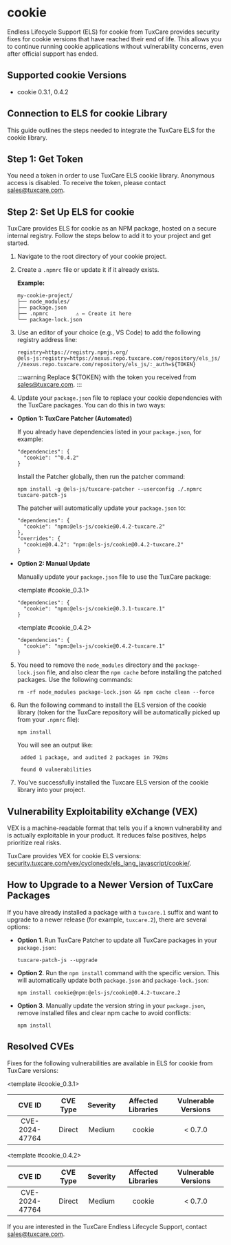 # cookie

Endless Lifecycle Support (ELS) for cookie from TuxCare provides security fixes for cookie versions that have reached their end of life. This allows you to continue running cookie applications without vulnerability concerns, even after official support has ended.

## Supported cookie Versions

* cookie 0.3.1, 0.4.2

## Connection to ELS for cookie Library

This guide outlines the steps needed to integrate the TuxCare ELS for the cookie library.

## Step 1: Get Token

You need a token in order to use TuxCare ELS cookie library. Anonymous access is disabled. To receive the token, please contact [sales@tuxcare.com](mailto:sales@tuxcare.com).

## Step 2: Set Up ELS for cookie

TuxCare provides ELS for cookie as an NPM package, hosted on a secure internal registry. Follow the steps below to add it to your project and get started.

1. Navigate to the root directory of your cookie project.
2. Create a `.npmrc` file or update it if it already exists.

   **Example:**

   ```text
   my-cookie-project/
   ├── node_modules/
   ├── package.json
   ├── .npmrc         ⚠️ ← Create it here
   └── package-lock.json
   ```

3. Use an editor of your choice (e.g., VS Code) to add the following registry address line:

   <CodeWithCopy>

   ```text
   registry=https://registry.npmjs.org/
   @els-js:registry=https://nexus.repo.tuxcare.com/repository/els_js/
   //nexus.repo.tuxcare.com/repository/els_js/:_auth=${TOKEN}
   ```

   </CodeWithCopy>

   :::warning
   Replace ${TOKEN} with the token you received from [sales@tuxcare.com](mailto:sales@tuxcare.com).
   :::

4. Update your `package.json` file to replace your cookie dependencies with the TuxCare packages. You can do this in two ways:

  * **Option 1: TuxCare Patcher (Automated)**

    If you already have dependencies listed in your `package.json`, for example:

    ```text
    "dependencies": {
      "cookie": "^0.4.2"
    }
    ```

    Install the Patcher globally, then run the patcher command:

    <CodeWithCopy>

    ```text
    npm install -g @els-js/tuxcare-patcher --userconfig ./.npmrc
    tuxcare-patch-js
    ```

    </CodeWithCopy>

    The patcher will automatically update your `package.json` to:

    ```text
    "dependencies": {
      "cookie": "npm:@els-js/cookie@0.4.2-tuxcare.2"
    },
    "overrides": {
      "cookie@0.4.2": "npm:@els-js/cookie@0.4.2-tuxcare.2"
    }
    ```
    
  * **Option 2: Manual Update**

     Manually update your `package.json` file to use the TuxCare package:

    <TableTabs label="Choose cookie version: " >

     <template #cookie_0.3.1>

     <CodeWithCopy>

     ```text
     "dependencies": {
       "cookie": "npm:@els-js/cookie@0.3.1-tuxcare.1"
     }
     ```

     </CodeWithCopy>

     </template>

     <template #cookie_0.4.2>

     <CodeWithCopy>

     ```text
     "dependencies": {
       "cookie": "npm:@els-js/cookie@0.4.2-tuxcare.1"
     }
     ```

     </CodeWithCopy>

     </template>

    </TableTabs>

5. You need to remove the `node_modules` directory and the `package-lock.json` file, and also clear the `npm cache` before installing the patched packages. Use the following commands:
   
   <CodeWithCopy>

   ```text
   rm -rf node_modules package-lock.json && npm cache clean --force
   ```

   </CodeWithCopy>

6. Run the following command to install the ELS version of the cookie library (token for the TuxCare repository will be automatically picked up from your `.npmrc` file):

   <CodeWithCopy>

   ```text
   npm install
   ```

   </CodeWithCopy>

   You will see an output like:

   ```text
    added 1 package, and audited 2 packages in 792ms
    
    found 0 vulnerabilities
   ```

7. You've successfully installed the Tuxcare ELS version of the cookie library into your project.

## Vulnerability Exploitability eXchange (VEX) 

VEX is a machine-readable format that tells you if a known vulnerability and is actually exploitable in your product. It reduces false positives, helps prioritize real risks.

TuxCare provides VEX for cookie ELS versions: [security.tuxcare.com/vex/cyclonedx/els_lang_javascript/cookie/](https://security.tuxcare.com/vex/cyclonedx/els_lang_javascript/cookie/).

## How to Upgrade to a Newer Version of TuxCare Packages

If you have already installed a package with a `tuxcare.1` suffix and want to upgrade to a newer release (for example, `tuxcare.2`), there are several options:

* **Option 1**. Run TuxCare Patcher to update all TuxCare packages in your `package.json`:

  <CodeWithCopy>

  ```text
  tuxcare-patch-js --upgrade
  ```

  </CodeWithCopy>

* **Option 2**. Run the `npm install` command with the specific version. This will automatically update both `package.json` and `package-lock.json`:

  <CodeWithCopy>

  ```text
  npm install cookie@npm:@els-js/cookie@0.4.2-tuxcare.2
  ```

  </CodeWithCopy>

* **Option 3**. Manually update the version string in your `package.json`, remove installed files and clear npm cache to avoid conflicts:

  <CodeWithCopy>

  ```text
  npm install
  ```

  </CodeWithCopy>

## Resolved CVEs

Fixes for the following vulnerabilities are available in ELS for cookie from TuxCare versions:

<TableTabs label="Choose cookie version: " >

<template #cookie_0.3.1>

| CVE ID         | CVE Type | Severity | Affected Libraries | Vulnerable Versions |
| :------------: | :------: |:--------:|:------------------:| :----------------: |
| CVE-2024-47764 | Direct   | Medium   | cookie            | < 0.7.0            |

  </template>

<template #cookie_0.4.2>

| CVE ID         | CVE Type | Severity | Affected Libraries | Vulnerable Versions |
| :------------: | :------: |:--------:|:------------------:| :----------------: |
| CVE-2024-47764 | Direct   | Medium   | cookie            | < 0.7.0            |

  </template>

</TableTabs>

If you are interested in the TuxCare Endless Lifecycle Support, contact [sales@tuxcare.com](mailto:sales@tuxcare.com).


